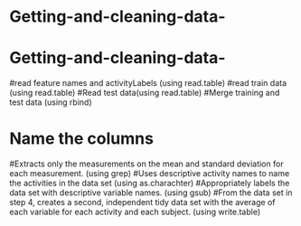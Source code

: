 # Getting-and-cleaning-data-
# Getting-and-cleaning-data-
#read feature names and activityLabels (using read.table)
#read train data (using read.table)
#Read test data(using read.table)
#Merge training and test data (using rbind)
# Name the columns
#Extracts only the measurements on the mean and standard deviation for each measurement. (using grep)
#Uses descriptive activity names to name the activities in the data set (using as.charachter)
#Appropriately labels the data set with descriptive variable names. (using gsub)
#From the data set in step 4, creates a second, independent tidy data set with the average of each variable for each activity and each subject. (using write.table)
